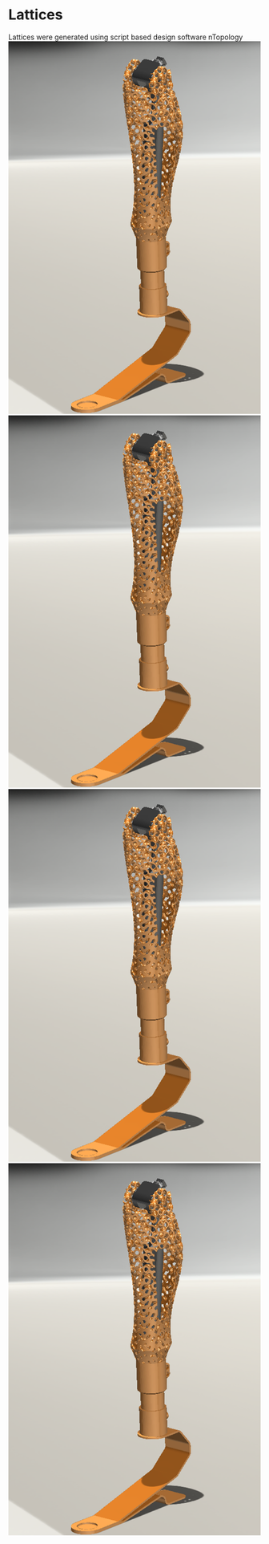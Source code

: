 # Lattices
Lattices were generated using script based design software nTopology
![image](Images/Picture1.png)
![image](Images/Picture1.png)
![image](Images/Picture1.png)
![image](Images/Picture1.png)

